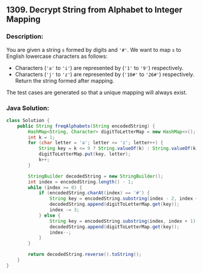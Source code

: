 ## 1309. Decrypt String from Alphabet to Integer Mapping

### Description:
You are given a string ```s``` formed by digits and ```'#'```. We want to map ```s``` to English lowercase characters as follows:

- Characters (```'a'``` to ```'i'```) are represented by (```'1'``` to ```'9'```) respectively.
- Characters (```'j'``` to ```'z'```) are represented by (```'10#'``` to ```'26#'```) respectively.
Return the string formed after mapping.

The test cases are generated so that a unique mapping will always exist.




### Java Solution:
```Java
class Solution {
    public String freqAlphabets(String encodedString) {
        HashMap<String, Character> digitToLetterMap = new HashMap<>();
        int k = 1;
        for (char letter = 'a'; letter <= 'z'; letter++) {
            String key = k <= 9 ? String.valueOf(k) : String.valueOf(k) + "#";
            digitToLetterMap.put(key, letter);
            k++;
        }

        StringBuilder decodedString = new StringBuilder();
        int index = encodedString.length() - 1;
        while (index >= 0) {
            if (encodedString.charAt(index) == '#') {
                String key = encodedString.substring(index - 2, index + 1);
                decodedString.append(digitToLetterMap.get(key));
                index -= 3;
            } else {
                String key = encodedString.substring(index, index + 1);
                decodedString.append(digitToLetterMap.get(key));
                index--;
            }
        }

        return decodedString.reverse().toString();
    }
}
```